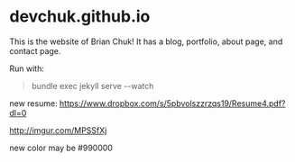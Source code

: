 devchuk.github.io
=================

This is the website of Brian Chuk! It has a blog, portfolio, about page, and contact page.

Run with:
> bundle exec jekyll serve --watch




new resume: https://www.dropbox.com/s/5pbvolszzrzqs19/Resume4.pdf?dl=0

http://imgur.com/MPSSfXj

new color may be #990000
